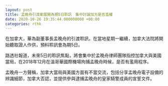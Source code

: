 ```yaml
---
layout: post
title: 孟晚舟引渡案展開為期5日聆訊　集中討論加方是否濫權
date: 2020-10-26 19:35:44.000000000 +08:00
categories: rthk
---
```


在加拿大，華為副董事長孟晚舟的引渡聆訊，在當地星期一繼續，加拿大法院將開始聽取證人作供，預料聆訊會為期5日。

路透社報道，未來5日的聆訊焦點，將會集中於孟晚舟律師團隊指控加拿大與美國當局，在2018年12月在溫哥華國際機場拘捕孟晚舟時候，是否有濫用程序。

孟晚舟一方聲稱，加拿大當局與美國方面有不當交流，包括分享孟晚舟電子設備的辨識細節，加拿大否認，並提供參與逮捕孟晚舟的皇家騎警成員的宣誓文件。
